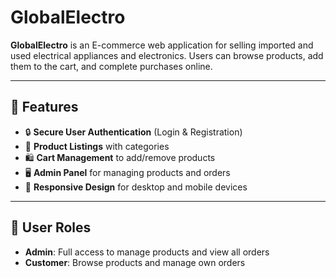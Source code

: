 # GlobalElectro

**GlobalElectro** is an E-commerce web application for selling imported and used electrical appliances and electronics. Users can browse products, add them to the cart, and complete purchases online.

---

## 🚀 Features

- 🔒 **Secure User Authentication** (Login & Registration)  
- 🛒 **Product Listings** with categories  
- 🛍️ **Cart Management** to add/remove products  
- 🖥️ **Admin Panel** for managing products and orders  
- 📱 **Responsive Design** for desktop and mobile devices  

---

## 👥 User Roles

- **Admin**: Full access to manage products and view all orders  
- **Customer**: Browse products and manage own orders
